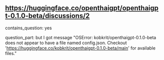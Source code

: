 ## https://huggingface.co/openthaigpt/openthaigpt-0.1.0-beta/discussions/2

contains_question: yes

question_part: but I got message "OSError: kobkrit/openthaigpt-0.1.0-beta does not appear to have a file named config.json. Checkout 'https://huggingface.co/kobkrit/openthaigpt-0.1.0-beta/main' for available files."